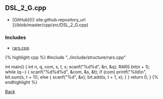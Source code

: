 ## DSL_2_G.cpp

- [GitHub]({{ site.github.repository_url }}/blob/master/cpp/src/DSL_2_G.cpp)

### Includes

- [rars.cpp](../include/structure/rars)

{% highlight cpp %}
#include "../include/structure/rars.cpp"

int main() {
  int n, q, com, s, t, x;
  scanf("%d%d", &n, &q);
  RARS<ll> bit(n + 1);
  while (q--) {
    scanf("%d%d%d", &com, &s, &t);
    if (com) printf("%lld\n", bit.sum(s, t + 1));
    else {
      scanf("%d", &x);
      bit.add(s, t + 1, x);
    }
  }
  return 0;
}
{% endhighlight %}

[Back](../..)
